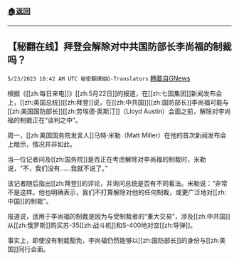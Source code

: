 ###  [:house:返回](README.md)
---


## 【秘翻在线】拜登会解除对中共国防部长李尚福的制裁吗？
`5/23/2023 10:42 AM UTC 秘密翻譯組G-Translators` [轉載自GNews](https://gnews.org/articles/1324027)

根据《[[zh:每日来电]]》[[zh:5月22日]]的报道，在[[zh:七国集团]]新闻发布会上，[[zh:美国总统]][[zh:拜登]]说，在[[zh:中共国]][[zh:国防部长]]李尚福可能与[[zh:美国国防部长]][[zh:劳埃德·奥斯汀]]（Lloyd Austin）会面之前，解除对李尚福的制裁正在“谈判之中”。

周一，[[zh:美国国务院发言人]]马特·米勒（Matt Miller）在他的首次新闻发布会上暗示，情况并非如此。

当一位记者问及[[zh:国务院]]是否正在考虑解除对李尚福的制裁时，米勒说，“不，我们没有......我就不说了。”

该记者随后指出[[zh:拜登]]的评论，并询问总统是否有不同看法。米勒说：“非常不是这样。他也明确表示，我们不打算解除对他的任何制裁，或更广泛地对[[zh:中国]]的制裁”。

报道说，适用于李尚福的制裁是因为与受制裁者的“重大交易”，涉及[[zh:中共国]]从[[zh:俄罗斯]]购买苏\-35[[zh:战斗机]]和S-400地对空[[zh:导弹]]。

事实上，即使没有制裁豁免，李尚福仍然能够以[[zh:国防部长]]的身份与[[zh:美国]]同行会面。
